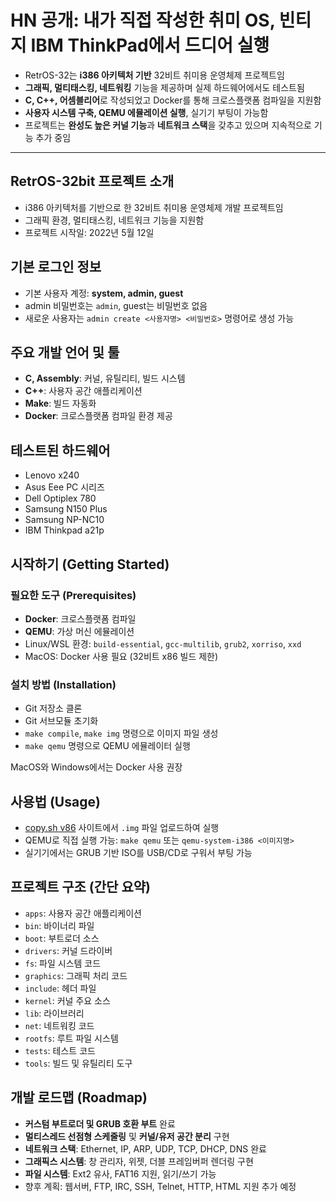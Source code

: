 # HN 공개: 내가 직접 작성한 취미 OS, 빈티지 IBM ThinkPad에서 드디어 실행


* RetrOS-32는 **i386 아키텍처 기반** 32비트 취미용 운영체제 프로젝트임
* **그래픽, 멀티태스킹, 네트워킹** 기능을 제공하며 실제 하드웨어에서도 테스트됨
* **C, C++, 어셈블리어**로 작성되었고 Docker를 통해 크로스플랫폼 컴파일을 지원함
* **사용자 시스템 구축, QEMU 에뮬레이션 실행**, 실기기 부팅이 가능함
* 프로젝트는 **완성도 높은 커널 기능**과 **네트워크 스택**을 갖추고 있으며 지속적으로 기능 추가 중임

---

RetrOS-32bit 프로젝트 소개
--------------------

* i386 아키텍처를 기반으로 한 32비트 취미용 운영체제 개발 프로젝트임
* 그래픽 환경, 멀티태스킹, 네트워크 기능을 지원함
* 프로젝트 시작일: 2022년 5월 12일

기본 로그인 정보
---------

* 기본 사용자 계정: **system, admin, guest**
* admin 비밀번호는 `admin`, guest는 비밀번호 없음
* 새로운 사용자는 `admin create <사용자명> <비밀번호>` 명령어로 생성 가능

주요 개발 언어 및 툴
------------

* **C, Assembly**: 커널, 유틸리티, 빌드 시스템
* **C++**: 사용자 공간 애플리케이션
* **Make**: 빌드 자동화
* **Docker**: 크로스플랫폼 컴파일 환경 제공

테스트된 하드웨어
---------

* Lenovo x240
* Asus Eee PC 시리즈
* Dell Optiplex 780
* Samsung N150 Plus
* Samsung NP-NC10
* IBM Thinkpad a21p

시작하기 (Getting Started)
----------------------

### 필요한 도구 (Prerequisites)

* **Docker**: 크로스플랫폼 컴파일
* **QEMU**: 가상 머신 에뮬레이션
* Linux/WSL 환경: `build-essential`, `gcc-multilib`, `grub2`, `xorriso`, `xxd`
* MacOS: Docker 사용 필요 (32비트 x86 빌드 제한)

### 설치 방법 (Installation)

* Git 저장소 클론
* Git 서브모듈 초기화
* `make compile`, `make img` 명령으로 이미지 파일 생성
* `make qemu` 명령으로 QEMU 에뮬레이터 실행

MacOS와 Windows에서는 Docker 사용 권장

사용법 (Usage)
-----------

* [copy.sh v86](http://copy.sh/v86/) 사이트에서 `.img` 파일 업로드하여 실행
* QEMU로 직접 실행 가능: `make qemu` 또는 `qemu-system-i386 <이미지명>`
* 실기기에서는 GRUB 기반 ISO를 USB/CD로 구워서 부팅 가능

프로젝트 구조 (간단 요약)
---------------

* `apps`: 사용자 공간 애플리케이션
* `bin`: 바이너리 파일
* `boot`: 부트로더 소스
* `drivers`: 커널 드라이버
* `fs`: 파일 시스템 코드
* `graphics`: 그래픽 처리 코드
* `include`: 헤더 파일
* `kernel`: 커널 주요 소스
* `lib`: 라이브러리
* `net`: 네트워킹 코드
* `rootfs`: 루트 파일 시스템
* `tests`: 테스트 코드
* `tools`: 빌드 및 유틸리티 도구

개발 로드맵 (Roadmap)
----------------

* **커스텀 부트로더 및 GRUB 호환 부트** 완료
* **멀티스레드 선점형 스케줄링** 및 **커널/유저 공간 분리** 구현
* **네트워크 스택**: Ethernet, IP, ARP, UDP, TCP, DHCP, DNS 완료
* **그래픽스 시스템**: 창 관리자, 위젯, 더블 프레임버퍼 렌더링 구현
* **파일 시스템**: Ext2 유사, FAT16 지원, 읽기/쓰기 가능
* 향후 계획: 웹서버, FTP, IRC, SSH, Telnet, HTTP, HTML 지원 추가 예정
